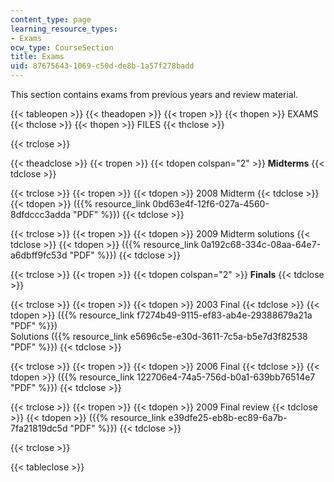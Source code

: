 ```yaml
---
content_type: page
learning_resource_types:
- Exams
ocw_type: CourseSection
title: Exams
uid: 87675643-1069-c50d-de8b-1a57f278badd
---
```


This section contains exams from previous years and review material.

{{< tableopen >}}
{{< theadopen >}}
{{< tropen >}}
{{< thopen >}}
EXAMS
{{< thclose >}}
{{< thopen >}}
FILES
{{< thclose >}}

{{< trclose >}}

{{< theadclose >}}
{{< tropen >}}
{{< tdopen colspan="2" >}}
**Midterms**
{{< tdclose >}}

{{< trclose >}}
{{< tropen >}}
{{< tdopen >}}
2008 Midterm
{{< tdclose >}}
{{< tdopen >}}
({{% resource_link 0bd63e4f-12f6-027a-4560-8dfdccc3adda "PDF" %}})
{{< tdclose >}}

{{< trclose >}}
{{< tropen >}}
{{< tdopen >}}
2009 Midterm solutions
{{< tdclose >}}
{{< tdopen >}}
({{% resource_link 0a192c68-334c-08aa-64e7-a6dbff9fc53d "PDF" %}})
{{< tdclose >}}

{{< trclose >}}
{{< tropen >}}
{{< tdopen colspan="2" >}}
**Finals**
{{< tdclose >}}

{{< trclose >}}
{{< tropen >}}
{{< tdopen >}}
2003 Final
{{< tdclose >}}
{{< tdopen >}}
({{% resource_link f7274b49-9115-ef83-ab4e-29388679a21a "PDF" %}})  
Solutions ({{% resource_link e5696c5e-e30d-3611-7c5a-b5e7d3f82538 "PDF" %}})
{{< tdclose >}}

{{< trclose >}}
{{< tropen >}}
{{< tdopen >}}
2006 Final
{{< tdclose >}}
{{< tdopen >}}
({{% resource_link 122706e4-74a5-756d-b0a1-639bb76514e7 "PDF" %}})
{{< tdclose >}}

{{< trclose >}}
{{< tropen >}}
{{< tdopen >}}
2009 Final review
{{< tdclose >}}
{{< tdopen >}}
({{% resource_link e39dfe25-eb8b-ec89-6a7b-7fa21819dc5d "PDF" %}})
{{< tdclose >}}

{{< trclose >}}

{{< tableclose >}}